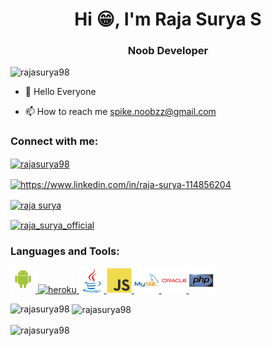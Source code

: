 <h1 align="center">Hi 😁, I'm Raja Surya S</h1>

<h3 align="center">Noob Developer</h3>

<p align="left"> <img src="https://komarev.com/ghpvc/?username=rajasurya98&label=Profile%20views&color=0e75b6&style=flat" alt="rajasurya98" /> </p>

- 🌱 Hello Everyone

- 📫 How to reach me spike.noobzz@gmail.com

<h3 align="left">Connect with me:</h3>

<p align="left">

<a href="https://twitter.com/rajasurya98" target="blank"><img align="center" src="https://raw.githubusercontent.com/rahuldkjain/github-profile-readme-generator/master/src/images/icons/Social/twitter.svg" alt="rajasurya98" height="30" width="40" /></a>

<a href="https://linkedin.com/in/https://www.linkedin.com/in/raja-surya-114856204" target="blank"><img align="center" src="https://raw.githubusercontent.com/rahuldkjain/github-profile-readme-generator/master/src/images/icons/Social/linked-in-alt.svg" alt="https://www.linkedin.com/in/raja-surya-114856204" height="30" width="40" /></a>

<a href="https://fb.com/raja surya" target="blank"><img align="center" src="https://raw.githubusercontent.com/rahuldkjain/github-profile-readme-generator/master/src/images/icons/Social/facebook.svg" alt="raja surya" height="30" width="40" /></a>

<a href="https://instagram.com/raja_surya_official" target="blank"><img align="center" src="https://raw.githubusercontent.com/rahuldkjain/github-profile-readme-generator/master/src/images/icons/Social/instagram.svg" alt="raja_surya_official" height="30" width="40" /></a>

</p>

<h3 align="left">Languages and Tools:</h3>

<p align="left"> <a href="https://developer.android.com" target="_blank" rel="noreferrer"> <img src="https://raw.githubusercontent.com/devicons/devicon/master/icons/android/android-original-wordmark.svg" alt="android" width="40" height="40"/> </a> <a href="https://heroku.com" target="_blank" rel="noreferrer"> <img src="https://www.vectorlogo.zone/logos/heroku/heroku-icon.svg" alt="heroku" width="40" height="40"/> </a> <a href="https://www.java.com" target="_blank" rel="noreferrer"> <img src="https://raw.githubusercontent.com/devicons/devicon/master/icons/java/java-original.svg" alt="java" width="40" height="40"/> </a> <a href="https://developer.mozilla.org/en-US/docs/Web/JavaScript" target="_blank" rel="noreferrer"> <img src="https://raw.githubusercontent.com/devicons/devicon/master/icons/javascript/javascript-original.svg" alt="javascript" width="40" height="40"/> </a> <a href="https://www.mysql.com/" target="_blank" rel="noreferrer"> <img src="https://raw.githubusercontent.com/devicons/devicon/master/icons/mysql/mysql-original-wordmark.svg" alt="mysql" width="40" height="40"/> </a> <a href="https://www.oracle.com/" target="_blank" rel="noreferrer"> <img src="https://raw.githubusercontent.com/devicons/devicon/master/icons/oracle/oracle-original.svg" alt="oracle" width="40" height="40"/> </a> <a href="https://www.php.net" target="_blank" rel="noreferrer"> <img src="https://raw.githubusercontent.com/devicons/devicon/master/icons/php/php-original.svg" alt="php" width="40" height="40"/> </a> </p>

<p><img align="left" src="https://github-readme-stats.vercel.app/api/top-langs?username=rajasurya98&show_icons=true&locale=en&layout=compact" alt="rajasurya98" /></p>

<p>&nbsp;<img align="center" src="https://github-readme-stats.vercel.app/api?username=rajasurya98&show_icons=true&locale=en" alt="rajasurya98" /></p>

<p><img align="center" src="https://github-readme-streak-stats.herokuapp.com/?user=rajasurya98&" alt="rajasurya98" /></p>
